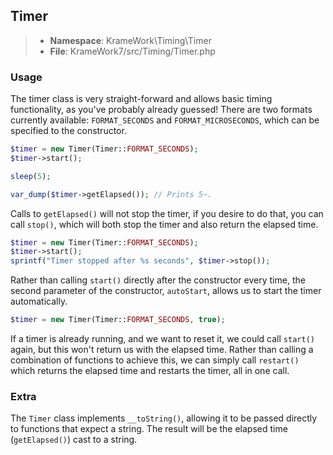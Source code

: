 ## Timer
>- **Namespace**: KrameWork\Timing\Timer
>- **File**: KrameWork7/src/Timing/Timer.php

### Usage
The timer class is very straight-forward and allows basic timing functionality, as you've probably already guessed! There are two formats currently available: `FORMAT_SECONDS` and `FORMAT_MICROSECONDS`, which can be specified to the constructor.
```php
$timer = new Timer(Timer::FORMAT_SECONDS);
$timer->start();

sleep(5);

var_dump($timer->getElapsed()); // Prints 5~.
```
Calls to `getElapsed()` will not stop the timer, if you desire to do that, you can call `stop()`, which will both stop the timer and also return the elapsed time.
```php
$timer = new Timer(Timer::FORMAT_SECONDS);
$timer->start();
sprintf("Timer stopped after %s seconds", $timer->stop());
```
Rather than calling `start()` directly after the constructor every time, the second parameter of the constructor, `autoStart`, allows us to start the timer automatically.
```php
$timer = new Timer(Timer::FORMAT_SECONDS, true);
```
If a timer is already running, and we want to reset it, we could call `start()` again, but this won't return us with the elapsed time. Rather than calling a combination of functions to achieve this, we can simply call `restart()` which returns the elapsed time and restarts the timer, all in one call.

### Extra
The `Timer` class implements `__toString()`, allowing it to be passed directly to functions that expect a string. The result will be the elapsed time (`getElapsed()`) cast to a string.